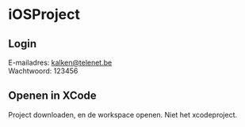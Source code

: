 # iOSProject

## Login
E-mailadres: kalken@telenet.be <br />
Wachtwoord: 123456

## Openen in XCode
Project downloaden, en de workspace openen. Niet het xcodeproject.
